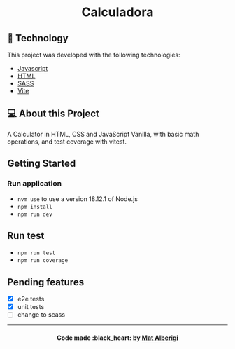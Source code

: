 <h1 align="center">
  Calculadora
</h1>

## :rocket: Technology

This project was developed with the following technologies:

- [Javascript](https://developer.mozilla.org/pt-BR/docs/Web/JavaScript)
- [HTML](https://developer.mozilla.org/pt-BR/docs/Web/HTML)
- [SASS](https://sass-lang.com/)
- [Vite](https://vitejs.dev/guide/)

## 💻 About this Project

A Calculator in HTML, CSS and JavaScript Vanilla, with basic math operations, and test coverage with vitest.

## Getting Started
  
### Run application

- `nvm use` to use a version 18.12.1 of Node.js
- `npm install`
- `npm run dev`

## Run test 
- `npm run test`
- `npm run coverage`

## Pending features

- [X] e2e tests
- [X] unit tests
- [ ] change to scass

---

<h4 align="center">
  Code made :black_heart: by <a href="https://www.linkedin.com/in/mateus-alberigi-252294218/" target="_blank">Mat Alberigi</a>
</h4>
